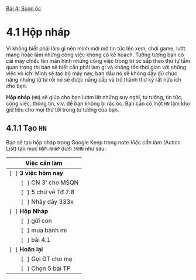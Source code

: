 [Bài 4: Soạn óc](README.md)

# 4.1 Hộp nháp

Vì không biết phải làm gì nên mình mới mở tin tức lên xem, chơi game, lướt mạng hoặc làm những công việc không có kế hoạch.
Tưởng tượng bạn có cái máy chiếu lên màn hình những công việc trong trí óc sắp theo thứ tự tầm quan trọng thì bạn sẽ biết cần phải làm gì và không tốn thời gian với những việc vô ích.
Mình sẽ tạo bộ máy này, ban đầu nó sẽ không đầy đủ chức năng nhưng từ từ rồi nó sẽ được nâng cấp và trở thành thư ký rất hữu ích cho bạn.

**Hộp nháp** (`HN`) sẽ giúp cho bạn lượm lặt những suy nghĩ, tư tưởng, tin tức, công việc, thông tin, v.v. để bạn không bị rác óc.
Bạn cần có một `HN` làm kho giữ liệu cho mọi thứ tới trong tư tưởng của bạn.

## 4.1.1 Tạo `HN`

Bạn sẽ tạo hộp nháp trong Google Keep trong note *Việc cần làm* (Action List) tạo mục `HỘP-NHÁP` dưới `3VHN` như sau:

| Việc cần làm               |
| -------------------------- |
| `[ ]` **3 việc hôm nay**   |
|   `[ ]` CN 3' cho MSQN     |
|   `[ ]` 5 chữ về Tđ 7:8    |
|   `[ ]` Nhảy dây 333x      |
| `[ ]` **Hộp Nháp**         |
|   `[ ]` gửi con            |
|   `[ ]` mua bánh mì        |
|   `[ ]` bài 4.1            |
| `[ ]` **Hoãn lại**         |
|   `[ ]` Gọi ĐT cho mẹ      |
|   `[ ]` Chọn 5 bài TP      |
